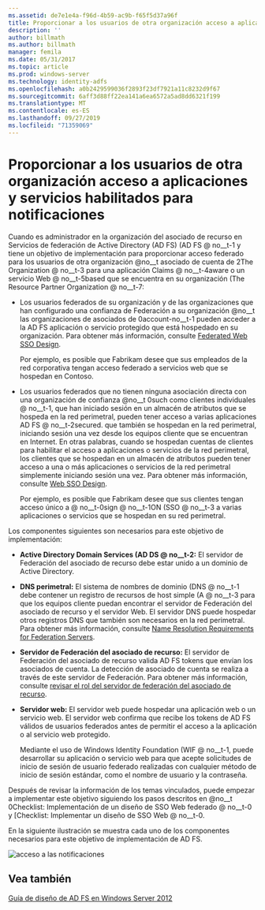 ```yaml
---
ms.assetid: de7e1e4a-f96d-4b59-ac9b-f65f5d37a96f
title: Proporcionar a los usuarios de otra organización acceso a aplicaciones y servicios habilitados para notificaciones
description: ''
author: billmath
ms.author: billmath
manager: femila
ms.date: 05/31/2017
ms.topic: article
ms.prod: windows-server
ms.technology: identity-adfs
ms.openlocfilehash: a0b2429599036f2893f23df7921a11c8232d9f67
ms.sourcegitcommit: 6aff3d88ff22ea141a6ea6572a5ad8dd6321f199
ms.translationtype: MT
ms.contentlocale: es-ES
ms.lasthandoff: 09/27/2019
ms.locfileid: "71359069"
---
```

# <a name="provide-users-in-another-organization-access-to-your-claims-aware-applications-and-services"></a>Proporcionar a los usuarios de otra organización acceso a aplicaciones y servicios habilitados para notificaciones


Cuando es administrador en la organización del asociado de recurso en Servicios de federación de Active Directory (AD FS) \(AD FS @ no__t-1 y tiene un objetivo de implementación para proporcionar acceso federado para los usuarios de otra organización @no__t asociado de cuenta de 2The Organization @ no__t-3 para una aplicación Claims @ no__t-4aware o un servicio Web @ no__t-5based que se encuentra en su organización \(The Resource Partner Organization @ no__t-7:  
  
-   Los usuarios federados de su organización y de las organizaciones que han configurado una confianza de Federación a su organización @no__t las organizaciones de asociados de 0account-no__t-1 pueden acceder a la AD FS aplicación o servicio protegido que está hospedado en su organización. Para obtener más información, consulte [Federated Web SSO Design](Federated-Web-SSO-Design.md).  
  
    Por ejemplo, es posible que Fabrikam desee que sus empleados de la red corporativa tengan acceso federado a servicios web que se hospedan en Contoso.  
  
-   Los usuarios federados que no tienen ninguna asociación directa con una organización de confianza @no__t 0such como clientes individuales @ no__t-1, que han iniciado sesión en un almacén de atributos que se hospeda en la red perimetral, pueden tener acceso a varias aplicaciones AD FS @ no__t-2secured. que también se hospedan en la red perimetral, iniciando sesión una vez desde los equipos cliente que se encuentran en Internet. En otras palabras, cuando se hospedan cuentas de clientes para habilitar el acceso a aplicaciones o servicios de la red perimetral, los clientes que se hospedan en un almacén de atributos pueden tener acceso a una o más aplicaciones o servicios de la red perimetral simplemente iniciando sesión una vez. Para obtener más información, consulte [Web SSO Design](Web-SSO-Design.md).  
  
    Por ejemplo, es posible que Fabrikam desee que sus clientes tengan acceso único a @ no__t-0sign @ no__t-1ON \(SSO @ no__t-3 a varias aplicaciones o servicios que se hospedan en su red perimetral.  
  
Los componentes siguientes son necesarios para este objetivo de implementación:  
  
-   **Active Directory Domain Services \(AD DS @ no__t-2:** El servidor de Federación del asociado de recurso debe estar unido a un dominio de Active Directory.  
  
-   **DNS perimetral:** El sistema de nombres de dominio \(DNS @ no__t-1 debe contener un registro de recursos de host simple \(A @ no__t-3 para que los equipos cliente puedan encontrar el servidor de Federación del asociado de recurso y el servidor Web. El servidor DNS puede hospedar otros registros DNS que también son necesarios en la red perimetral. Para obtener más información, consulte [Name Resolution Requirements for Federation Servers](Name-Resolution-Requirements-for-Federation-Servers.md).  
  
-   **Servidor de Federación del asociado de recurso:** El servidor de Federación del asociado de recurso valida AD FS tokens que envían los asociados de cuenta. La detección de asociado de cuenta se realiza a través de este servidor de Federación. Para obtener más información, consulte [revisar el rol del servidor de federación del asociado de recurso](Review-the-Role-of-the-Federation-Server-in-the-Resource-Partner.md).  
  
-   **Servidor web:** El servidor web puede hospedar una aplicación web o un servicio web. El servidor web confirma que recibe los tokens de AD FS válidos de usuarios federados antes de permitir el acceso a la aplicación o al servicio web protegido.  
  
    Mediante el uso de Windows Identity Foundation \(WIF @ no__t-1, puede desarrollar su aplicación o servicio web para que acepte solicitudes de inicio de sesión de usuario federado realizadas con cualquier método de inicio de sesión estándar, como el nombre de usuario y la contraseña.  
  
Después de revisar la información de los temas vinculados, puede empezar a implementar este objetivo siguiendo los pasos descritos en @no__t 0Checklist: Implementación de un diseño de SSO Web federado @ no__t-0 y [Checklist: Implementar un diseño de SSO Web @ no__t-0.  
  
En la siguiente ilustración se muestra cada uno de los componentes necesarios para este objetivo de implementación de AD FS.  
  
![acceso a las notificaciones](media/75358b16-2a6f-4e16-9cc4-b0e614480305.gif)  
  
## <a name="see-also"></a>Vea también
[Guía de diseño de AD FS en Windows Server 2012](AD-FS-Design-Guide-in-Windows-Server-2012.md)
